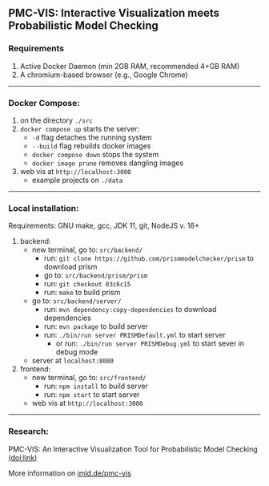 ## **PMC-VIS:** Interactive Visualization meets Probabilistic Model Checking

### Requirements
1. Active Docker Daemon (min 2GB RAM, recommended 4+GB RAM)
2. A chromium-based browser (e.g., Google Chrome)

----------------------------

### Docker Compose:
1. on the directory `./src`
2. `docker compose up` starts the server: 
   - `-d` flag detaches the running system
   - `--build` flag rebuilds docker images
   - `docker compose down` stops the system
   - `docker image prune` removes dangling images
3. web vis at `http://localhost:3000` 
   - example projects on  `./data`

----------------------------

### Local installation:
Requirements: GNU make, gcc, JDK 11, git, NodeJS v. 16+
  1. backend:
      - new terminal, go to: `src/backend/`
        - run: `git clone https://github.com/prismmodelchecker/prism` to download prism
        - go to: `src/backend/prism/prism`
        - run: `git checkout 03c6c15`
        - run: `make` to build prism
      - go to: `src/backend/server/`
        - run: `mvn dependency:copy-dependencies` to download dependencies
        - run: `mvn package` to build server
        - run: `./bin/run server PRISMDefault.yml` to start server
          - or run: `./bin/run server PRISMDebug.yml` to start sever in debug mode
      - server at `localhost:8080` 
  2. frontend:
      - new terminal, go to: `src/frontend/`
        - run: `npm install` to build server
        - run: `npm start` to start server
      - web vis at `http://localhost:3000`

----------------------------

### Research: 

PMC-VIS: An Interactive Visualization Tool for Probabilistic Model Checking <a href="https://doi.org/10.1007/978-3-031-47115-5_20">(doi:link)</a>

More information on <a href="https://imld.de/pmc-vis">imld.de/pmc-vis</a>

